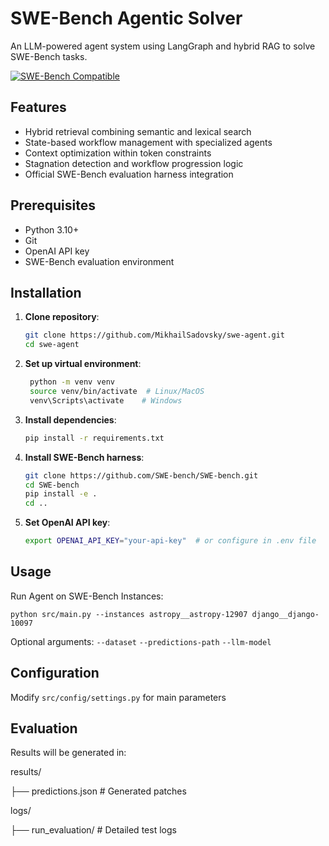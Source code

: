 # SWE-Bench Agentic Solver

An LLM-powered agent system using LangGraph and hybrid RAG to solve SWE-Bench tasks.

[![SWE-Bench Compatible](https://img.shields.io/badge/SWE--Bench-Verified-blue)](https://github.com/SWE-bench/SWE-bench)

## Features

- Hybrid retrieval combining semantic and lexical search
- State-based workflow management with specialized agents
- Context optimization within token constraints
- Stagnation detection and workflow progression logic
- Official SWE-Bench evaluation harness integration

## Prerequisites

- Python 3.10+
- Git
- OpenAI API key
- SWE-Bench evaluation environment

## Installation

1. **Clone repository**:
   ```bash
   git clone https://github.com/MikhailSadovsky/swe-agent.git
   cd swe-agent

2. **Set up virtual environment**:
   ```bash
    python -m venv venv
    source venv/bin/activate  # Linux/MacOS
    venv\Scripts\activate    # Windows

3. **Install dependencies**:
    ```bash
    pip install -r requirements.txt

4. **Install SWE-Bench harness**:
    ```bash
    git clone https://github.com/SWE-bench/SWE-bench.git
    cd SWE-bench
    pip install -e .
    cd ..

5. **Set OpenAI API key**:
    ```bash
    export OPENAI_API_KEY="your-api-key"  # or configure in .env file

## Usage

Run Agent on SWE-Bench Instances:

    
    python src/main.py --instances astropy__astropy-12907 django__django-10097

Optional arguments:
    `--dataset`
    `--predictions-path`
    `--llm-model`

## Configuration

Modify `src/config/settings.py` for main parameters

## Evaluation

Results will be generated in:

results/

├── predictions.json      # Generated patches

logs/

├── run_evaluation/      # Detailed test logs
